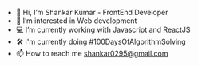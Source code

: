 - 👋 Hi, I’m Shankar Kumar - FrontEnd Developer
- 👀 I’m interested in Web development
- 💻 I’m currently working with Javascript and ReactJS
- 🛠 I'm currently doing #100DaysOfAlgorithmSolving
- 📫 How to reach me shankar0295@gmail.com

<!---
Shankar0295/Shankar0295 is a ✨ special ✨ repository because its `README.md` (this file) appears on your GitHub profile.
You can click the Preview link to take a look at your changes.
--->
